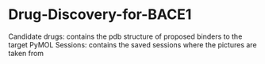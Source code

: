 # Drug-Discovery-for-BACE1

Candidate drugs: contains the pdb structure of proposed binders to the target 
PyMOL Sessions: contains the saved sessions where the pictures are taken from 
